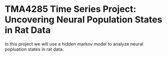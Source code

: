 # TMA4285 Time Series Project: Uncovering Neural Population States in Rat Data
In this project we will use a hidden markov model to analyze neural popluation states in rat data. 
